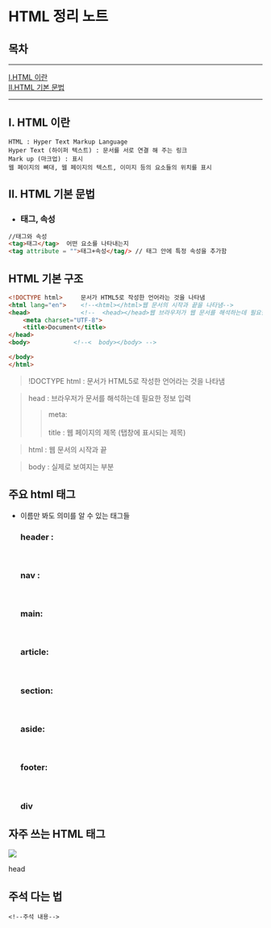 # HTML 정리 노트

## 목차

----
[I.HTML 이란](#i-html-이란)  
[II.HTML 기본 문법](#ii-html-기본-문법)

---

## I. HTML 이란

```
HTML : Hyper Text Markup Language 
Hyper Text (하이퍼 텍스트) : 문서를 서로 연결 해 주는 링크 
Mark up (마크업) : 표시 
웹 페이지의 뼈대, 웹 페이지의 텍스트, 이미지 등의 요소들의 위치를 표시
```

## II. HTML 기본 문법

- <h3>태그, 속성</h3>

```HTML
//태그와 속성
<tag>태그</tag>  어떤 요소를 나타내는지
<tag attribute = "">태그+속성</tag/> // 태그 안에 특정 속성을 추가함
```

## HTML 기본 구조

```HTML
<!DOCTYPE html>     문서가 HTML5로 작성한 언어라는 것을 나타냄
<html lang="en">    <!--<html></html>웹 문서의 시작과 끝을 나타냄-->
<head>              <!--  <head></head>웹 브라우저가 웹 문서를 해석하는데 필요한 정보를 입력  -->
    <meta charset="UTF-8">
    <title>Document</title>
</head>
<body>            <!--<  body></body> -->

</body>
</html>

```

> !DOCTYPE html : 문서가 HTML5로 작성한 언어라는 것을 나타냄

> head : 브라우저가 문서를 해석하는데 필요한 정보 입력
>
> > meta: \
> > \
> > title : 웹 페이지의 제목 (탭창에 표시되는 제목)

> html : 웹 문서의 시작과 끝

> body : 실제로 보여지는 부분



## 주요 html 태그

- 이름만 봐도 의미를 알 수 있는 태그들
  &nbsp; <h3>header :</h3>
  &nbsp;<h3>nav :</h3>
  &nbsp;<h3> main:</h3>
  &nbsp;<h3> article:</h3>
  &nbsp;<h3> section:</h3>
  &nbsp;<h3> aside:</h3>
  &nbsp;<h3> footer:</h3>
  &nbsp;<h3> div</h3>

## 자주 쓰는 HTML 태그

<img src = "images/html-elements.jpg">

head

## 주석 다는 법

```
<!--주석 내용-->
```
